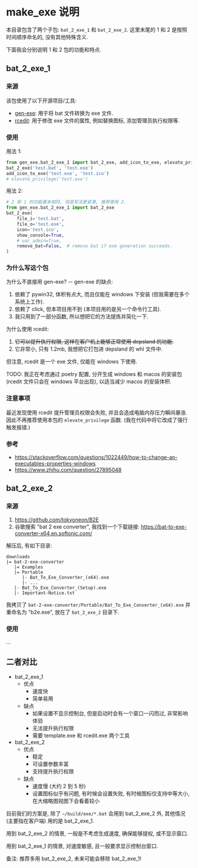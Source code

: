 # make_exe 说明

本目录包含了两个子包: `bat_2_exe_1` 和 `bat_2_exe_2`. 这里末尾的 1 和 2 是按照时间顺序命名的, 没有其他特殊含义.

下面我会分别说明 1 和 2 包的功能和特点.

## bat_2_exe_1

### 来源

该包使用了以下开源项目/工具:

- [gen-exe](https://pypi.org/project/gen-exe/): 用于将 bat 文件转换为 exe 文件.
- [rcedit](https://github.com/electron/rcedit): 用于修改 exe 文件的属性, 例如替换图标, 添加管理员执行权限等.

### 使用

用法 1:

```py
from gen_exe.bat_2_exe_1 import bat_2_exe, add_icon_to_exe, elevate_privilege
bat_2_exe('test.bat', 'test.exe')
add_icon_to_exe('test.exe', 'test.ico')
# elevate_privilege('test.exe')
```

用法 2:

```py
# 2 和 1 的功能基本相同, 但是写法更紧凑, 推荐使用 2.
from gen_exe.bat_2_exe_1 import bat_2_exe
bat_2_exe(
    file_i='test.bat',
    file_o='test.exe',
    icon='test.ico',
    show_console=True,
    # uac_admin=True,
    remove_bat=False,  # remove bat if exe generation succeeds.
)
```

### 为什么写这个包

为什么不直接用 gen-exe? -- gen-exe 的缺点:

1. 依赖了 pywin32, 体积有点大, 而且仅能在 windows 下安装 (但我需要在多个系统上工作).
2. 依赖了 click, 但本项目用不到 (本项目用的是另一个命令行工具).
3. 我只用到了一部分函数, 所以想把它的方法提炼并简化一下.

为什么使用 rcedit:

1. ~~它可以提升执行权限, 这样在客户机上能够正常使用 depsland 的功能.~~
2. 它非常小, 只有 1.2mb, 我想把它打包进 depsland 的 whl 文件中.

但注意, rcedit 是一个 exe 文件, 仅能在 windows 下使用.

TODO: 我正在考虑通过 poetry 配置, 分开生成 windows 和 macos 的安装包 (rcedit 文件只会在 windows 平台出现), 以适当减少 macos 的安装体积.

### 注意事项

最近发现使用 rcedit 提升管理员权限会失败, 并且会造成电脑内存压力瞬间暴涨. 因此不再推荐使用本包的 `elevate_privilege` 函数. (我在代码中将它改成了强行触发报错.)

### 参考

- https://stackoverflow.com/questions/1022449/how-to-change-an-executables-properties-windows
- https://www.zhihu.com/question/27895048

## bat_2_exe_2

### 来源

1. https://github.com/tokyoneon/B2E
2. 谷歌搜索 "bat 2 exe converter", 我找到一个下载链接: https://bat-to-exe-converter-x64.en.softonic.com/

解压后, 有如下目录:

```
downloads
|= bat-2-exe-converter
   |= Examples
   |= Portable
      |- Bat_To_Exe_Converter_(x64).exe
      |- ...
   |- Bat_To_Exe_Converter_(Setup).exe
   |- Important-Notice.txt
```

我拷贝了 `bat-2-exe-converter/Portable/Bat_To_Exe_Converter_(x64).exe` 并重命名为 "b2e.exe", 放在了 `bat_2_exe_2` 目录下.

### 使用

...

## 二者对比

- bat_2_exe_1
    - 优点
        - 速度快
        - 简单易用
    - 缺点
        - 如果设置不显示控制台, 但是启动时会有一个窗口一闪而过, 非常影响体验
        - 无法提升执行权限
        - 需要 template.exe 和 rcedit.exe 两个工具
- bat_2_exe_2
    - 优点
        - 稳定
        - 可设置参数丰富
        - 支持提升执行权限
    - 缺点
        - 速度慢 (大约 2 到 5 秒)
        - 设置图标似乎有问题, 有时候会设置失败, 有时候图标仅支持中等大小, 在大缩略图视图下会看着较小

目前我们的方案是, 除了 `~/build/exe/*.bat` 会用到 bat_2_exe_2 外, 其他情况 (主要指在客户端) 用的是 bat_2_exe_1.

用到 bat_2_exe_2 的情景, 一般是不考虑生成速度, 确保能够提权, 或不显示窗口.

用到 bat_2_exe_1 的情景, 对速度敏感, 且一般要求显示控制台窗口.

备注: 推荐多用 bat_2_exe_2, 未来可能会移除 bat_2_exe_1!
